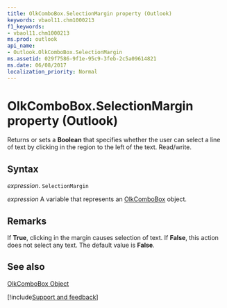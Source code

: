 ```yaml
---
title: OlkComboBox.SelectionMargin property (Outlook)
keywords: vbaol11.chm1000213
f1_keywords:
- vbaol11.chm1000213
ms.prod: outlook
api_name:
- Outlook.OlkComboBox.SelectionMargin
ms.assetid: 029f7586-9f1e-95c9-3feb-2c5a09614821
ms.date: 06/08/2017
localization_priority: Normal
---
```



# OlkComboBox.SelectionMargin property (Outlook)

Returns or sets a **Boolean** that specifies whether the user can select a line of text by clicking in the region to the left of the text. Read/write.


## Syntax

_expression_. `SelectionMargin`

_expression_ A variable that represents an [OlkComboBox](Outlook.OlkComboBox.md) object.


## Remarks

If  **True**, clicking in the margin causes selection of text. If **False**, this action does not select any text. The default value is **False**.


## See also


[OlkComboBox Object](Outlook.OlkComboBox.md)

[!include[Support and feedback](~/includes/feedback-boilerplate.md)]